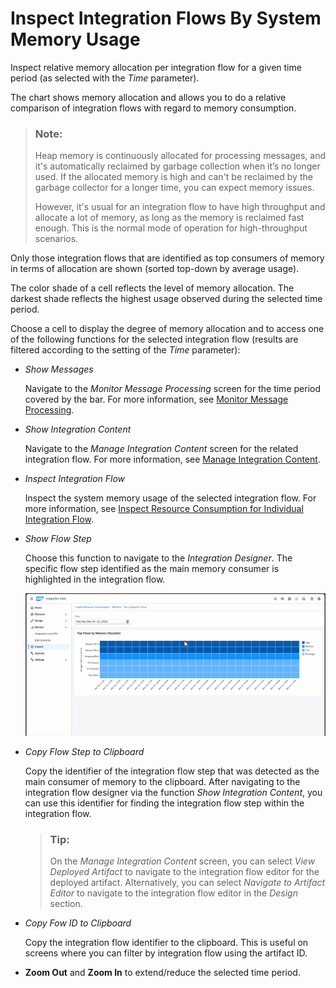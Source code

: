 <!-- loio2a2e1f2e6ebe4264a4debddb92d890b2 -->

# Inspect Integration Flows By System Memory Usage

Inspect relative memory allocation per integration flow for a given time period \(as selected with the *Time* parameter\).

The chart shows memory allocation and allows you to do a relative comparison of integration flows with regard to memory consumption.

> ### Note:  
> Heap memory is continuously allocated for processing messages, and it's automatically reclaimed by garbage collection when it’s no longer used. If the allocated memory is high and can't be reclaimed by the garbage collector for a longer time, you can expect memory issues.
> 
> However, it's usual for an integration flow to have high throughput and allocate a lot of memory, as long as the memory is reclaimed fast enough. This is the normal mode of operation for high-throughput scenarios.

Only those integration flows that are identified as top consumers of memory in terms of allocation are shown \(sorted top-down by average usage\).

The color shade of a cell reflects the level of memory allocation. The darkest shade reflects the highest usage observed during the selected time period.

Choose a cell to display the degree of memory allocation and to access one of the following functions for the selected integration flow \(results are filtered according to the setting of the *Time* parameter\):

-   *Show Messages*

    Navigate to the *Monitor Message Processing* screen for the time period covered by the bar. For more information, see [Monitor Message Processing](monitor-message-processing-314df3f.md).

-   *Show Integration Content*

    Navigate to the *Manage Integration Content* screen for the related integration flow. For more information, see [Manage Integration Content](manage-integration-content-09a7223.md).

-   *Inspect Integration Flow*

    Inspect the system memory usage of the selected integration flow. For more information, see [Inspect Resource Consumption for Individual Integration Flow](inspect-resource-consumption-for-individual-integration-flow-3380bd6.md).

-   *Show Flow Step*

    Choose this function to navigate to the *Integration Designer*. The specific flow step identified as the main memory consumer is highlighted in the integration flow.

    ![](images/Show_Flos_Step_GIF_f361e80.gif)

-   *Copy Flow Step to Clipboard*

    Copy the identifier of the integration flow step that was detected as the main consumer of memory to the clipboard. After navigating to the integration flow designer via the function *Show Integration Content*, you can use this identifier for finding the integration flow step within the integration flow.

    > ### Tip:  
    > On the *Manage Integration Content* screen, you can select *View Deployed Artifact* to navigate to the integration flow editor for the deployed artifact. Alternatively, you can select *Navigate to Artifact Editor* to navigate to the integration flow editor in the *Design* section.

-   *Copy Fow ID to Clipboard* 

    Copy the integration flow identifier to the clipboard. This is useful on screens where you can filter by integration flow using the artifact ID.

-   **Zoom Out** and **Zoom In** to extend/reduce the selected time period.


